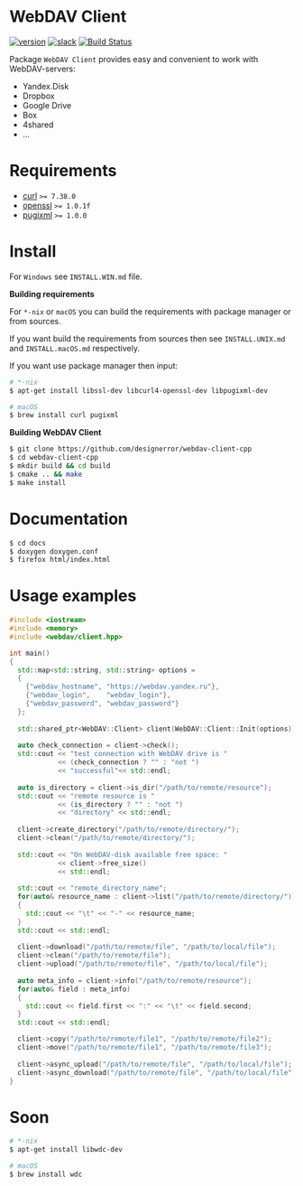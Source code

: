 WebDAV Client
===
[![version](https://img.shields.io/badge/version-0.9.9-brightgreen.svg)](https://github.com/designerror/webdav-client-cpp/releases/tag/v0.9.9)
[![slack](https://img.shields.io/badge/slack-online-E32475.svg)](http://webdav.slack.com)
[![Build Status](https://travis-ci.org/designerror/webdav-client-cpp.svg?branch=v0.9.8)](https://travis-ci.org/designerror/webdav-client-cpp)

Package ```WebDAV Client``` provides easy and convenient to work with WebDAV-servers:

 - Yandex.Disk
 - Dropbox
 - Google Drive
 - Box
 - 4shared
 - ...

Requirements
===

 - [curl](https://github.com/curl/curl) `>= 7.38.0`
 - [openssl](https://github.com/openssl/openssl) `>= 1.0.1f`
 - [pugixml](https://github.com/zeux/pugixml) `>= 1.0.0`

Install
===

For `Windows` see `INSTALL.WIN.md` file.

**Building requirements**

For `*-nix` or `macOS` you can build the requirements with package manager or from sources.

If you want build the requirements from sources then see `INSTALL.UNIX.md` and `INSTALL.macOS.md` respectively.

If you want use package manager then input:

```bash
# *-nix
$ apt-get install libssl-dev libcurl4-openssl-dev libpugixml-dev

# macOS
$ brew install curl pugixml
```

**Building WebDAV Client**

```bash
$ git clone https://github.com/designerror/webdav-client-cpp
$ cd webdav-client-cpp
$ mkdir build && cd build
$ cmake .. && make
$ make install
```

Documentation
===

```bash
$ cd docs
$ doxygen doxygen.conf
$ firefox html/index.html
```

Usage examples
===

```c++
#include <iostream>
#include <memory>
#include <webdav/client.hpp>

int main()
{
  std::map<std::string, std::string> options =
  {
    {"webdav_hostname", "https://webdav.yandex.ru"},
    {"webdav_login",    "webdav_login"},
    {"webdav_password", "webdav_password"}
  };
            
  std::shared_ptr<WebDAV::Client> client(WebDAV::Client::Init(options));
  
  auto check_connection = client->check();
  std::cout << "test connection with WebDAV drive is " 
            << (check_connection ? "" : "not ")
            << "successful"<< std::endl;
  
  auto is_directory = client->is_dir("/path/to/remote/resource");
  std::cout << "remote resource is " 
            << (is_directory ? "" : "not ") 
            << "directory" << std::endl;
  
  client->create_directory("/path/to/remote/directory/");
  client->clean("/path/to/remote/directory/");
  
  std::cout << "On WebDAV-disk available free space: " 
            << client->free_size() 
            << std::endl;
  
  std::cout << "remote_directory_name";
  for(auto& resource_name : client->list("/path/to/remote/directory/"))
  {
    std::cout << "\t" << "-" << resource_name;
  }
  std::cout << std::endl;
  
  client->download("/path/to/remote/file", "/path/to/local/file");
  client->clean("/path/to/remote/file");
  client->upload("/path/to/remote/file", "/path/to/local/file");
  
  auto meta_info = client->info("/path/to/remote/resource");
  for(auto& field : meta_info)
  {
    std::cout << field.first << ":" << "\t" << field.second;
  }
  std::cout << std::endl;

  client->copy("/path/to/remote/file1", "/path/to/remote/file2");
  client->move("/path/to/remote/file1", "/path/to/remote/file3");
  
  client->async_upload("/path/to/remote/file", "/path/to/local/file");
  client->async_download("/path/to/remote/file", "/path/to/local/file");
}
```

Soon
===
```bash
# *-nix
$ apt-get install libwdc-dev

# macOS
$ brew install wdc
```
